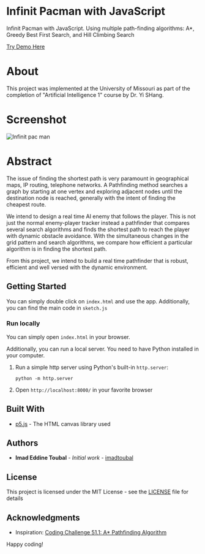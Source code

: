 # Infinit Pacman with JavaScript
Infinit Pacman with JavaScript. Using multiple path-finding algorithms: A*, Greedy Best First Search,  and Hill Climbing Search

[Try Demo Here](https://imadtoubal.github.io/Infinit-Pacman-with-JavaScript/)

# About
This project was implemented at the University of Missouri as part of the completion of "Artificial Intelligence 1" course by Dr. Yi SHang.

# Screenshot
![Infinit pac man](https://i.imgur.com/FWIlTPX.png)

# Abstract
The issue of finding the shortest path is very paramount in geographical maps, IP routing, telephone networks. A Pathfinding method searches a graph by starting at one vertex and exploring adjacent nodes until the destination node is reached, generally with the intent of finding the cheapest route.

We intend to design a real time AI enemy that follows the player. This is not just the normal enemy-player tracker instead a pathfinder that compares several search algorithms and finds the shortest path to reach the player with dynamic obstacle avoidance. With the simultaneous changes in the grid pattern and search algorithms, we compare how efficient a particular algorithm is in finding the shortest path.

From this project, we intend to build a real time pathfinder that is robust, efficient and well versed with the dynamic environment.

## Getting Started

You can simply double click on `index.html` and use the app. Additionally, you can find the main code in `sketch.js`

### Run locally

You can simply open `index.html` in your browser. 

Additionally, you can run a local server. You need to have Python installed in your computer.

1. Run a simple http server using Python's built-in `http.server`:
   
   ```console
   python -m http.server
   ```

2. Open `http://localhost:8000/` in your favorite browser

## Built With

* [p5.js](https://www.tensorflow.org/) - The HTML canvas library used

## Authors

* **Imad Eddine Toubal** - *Initial work* - [imadtoubal](https://github.com/imadtoubal)


## License

This project is licensed under the MIT License - see the [LICENSE](LICENSE) file for details

## Acknowledgments

* Inspiration: [Coding Challenge 51.1: A* Pathfinding Algorithm](https://www.youtube.com/watch?v=aKYlikFAV4k)

 Happy coding!
